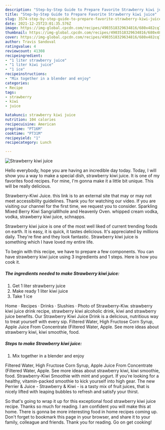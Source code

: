 ```yaml
---
description: "Step-by-Step Guide to Prepare Favorite Strawberry kiwi juice"
title: "Step-by-Step Guide to Prepare Favorite Strawberry kiwi juice"
slug: 3574-step-by-step-guide-to-prepare-favorite-strawberry-kiwi-juice
date: 2021-12-25T23:01:35.576Z
image: https://img-global.cpcdn.com/recipes/4903518329634816/680x482cq70/strawberry-kiwi-juice-recipe-main-photo.jpg
thumbnail: https://img-global.cpcdn.com/recipes/4903518329634816/680x482cq70/strawberry-kiwi-juice-recipe-main-photo.jpg
cover: https://img-global.cpcdn.com/recipes/4903518329634816/680x482cq70/strawberry-kiwi-juice-recipe-main-photo.jpg
author: Travis Sandoval
ratingvalue: 4
reviewcount: 41308
recipeingredient:
- "1 liter strawberry juice"
- "1 liter kiwi juice"
- "1 ice"
recipeinstructions:
- "Mix together in a blender and enjoy"
categories:
- Recipe
tags:
- strawberry
- kiwi
- juice

katakunci: strawberry kiwi juice 
nutrition: 104 calories
recipecuisine: American
preptime: "PT16M"
cooktime: "PT31M"
recipeyield: "1"
recipecategory: Lunch

---
```



![Strawberry kiwi juice](https://img-global.cpcdn.com/recipes/4903518329634816/680x482cq70/strawberry-kiwi-juice-recipe-main-photo.jpg)

Hello everybody, hope you are having an incredible day today. Today, I will show you a way to make a special dish, strawberry kiwi juice. It is one of my favorites food recipes. For mine, I'm gonna make it a little bit unique. This will be really delicious.

Strawberry-Kiwi Juice. this link is to an external site that may or may not meet accessibility guidelines. Thank you for watching our video. If you are visiting our channel for the first time, we request you to consider. Sparkling Mixed Berry Kiwi SangriaWhole and Heavenly Oven. whipped cream vodka, vodka, strawberry kiwi juice, schnapps.

Strawberry kiwi juice is one of the most well liked of current trending foods on earth. It is easy, it is quick, it tastes delicious. It's appreciated by millions daily. They're fine and they look fantastic. Strawberry kiwi juice is something which I have loved my entire life.


To begin with this recipe, we have to prepare a few components. You can have strawberry kiwi juice using 3 ingredients and 1 steps. Here is how you cook it.

<!--inarticleads1-->

##### The ingredients needed to make Strawberry kiwi juice:

1. Get 1 liter strawberry juice
1. Make ready 1 liter kiwi juice
1. Take 1 ice


Home · Recipes · Drinks · Slushies · Photo of Strawberry-Kiw. strawberry kiwi juice drink recipe, strawberry kiwi alcoholic drink, kiwi and strawberry juice benefits. Our Strawberry Kiwi Juice Drink is a delicious, nutritious way to treat yourself with every sip. Filtered Water, High Fructose Corn Syrup, Apple Juice From Concentrate (Filtered Water, Apple. See more ideas about strawberry kiwi, kiwi smoothie, food. 

<!--inarticleads2-->

##### Steps to make Strawberry kiwi juice:

1. Mix together in a blender and enjoy


Filtered Water, High Fructose Corn Syrup, Apple Juice From Concentrate (Filtered Water, Apple. See more ideas about strawberry kiwi, kiwi smoothie, food. Strawberry-Kiwi Smoothie with mint and yogurt. If you&#39;re looking for a healthy, vitamin-packed smoothie to kick yourself into high gear. The new Perrier &amp; Juice - Strawberry &amp; Kiwi - is a tasty mix of fruit juices, that is nicely lifted with leaping bubbles to refresh and satisfy your thirst. 

So that's going to wrap it up for this exceptional food strawberry kiwi juice recipe. Thanks so much for reading. I am confident you will make this at home. There is gonna be more interesting food in home recipes coming up. Don't forget to bookmark this page in your browser, and share it to your family, colleague and friends. Thank you for reading. Go on get cooking!
